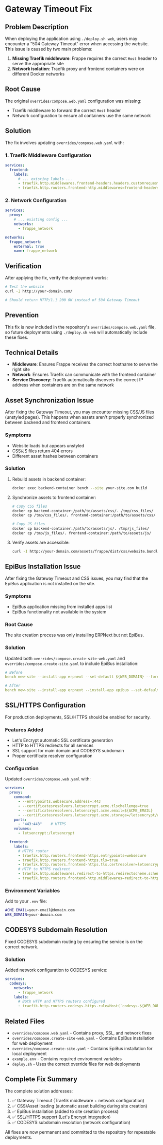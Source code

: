 # Gateway Timeout Fix

## Problem Description

When deploying the application using `./deploy.sh web`, users may encounter a "504 Gateway Timeout" error when accessing the website. This issue is caused by two main problems:

1. **Missing Traefik middleware**: Frappe requires the correct `Host` header to serve the appropriate site
2. **Network isolation**: Traefik proxy and frontend containers were on different Docker networks

## Root Cause

The original `overrides/compose.web.yaml` configuration was missing:
- Traefik middleware to forward the correct `Host` header
- Network configuration to ensure all containers use the same network

## Solution

The fix involves updating `overrides/compose.web.yaml` with:

### 1. Traefik Middleware Configuration

```yaml
services:
  frontend:
    labels:
      # ... existing labels ...
      - traefik.http.middlewares.frontend-headers.headers.customrequestheaders.Host=${WEB_DOMAIN:-intralogisticsai.online}
      - traefik.http.routers.frontend-http.middlewares=frontend-headers
```

### 2. Network Configuration

```yaml
services:
  proxy:
    # ... existing config ...
    networks:
      - frappe_network

networks:
  frappe_network:
    external: true
    name: frappe_network
```

## Verification

After applying the fix, verify the deployment works:

```bash
# Test the website
curl -I http://your-domain.com/

# Should return HTTP/1.1 200 OK instead of 504 Gateway Timeout
```

## Prevention

This fix is now included in the repository's `overrides/compose.web.yaml` file, so future deployments using `./deploy.sh web` will automatically include these fixes.

## Technical Details

- **Middleware**: Ensures Frappe receives the correct hostname to serve the right site
- **Network**: Ensures Traefik can communicate with the frontend container
- **Service Discovery**: Traefik automatically discovers the correct IP address when containers are on the same network

## Asset Synchronization Issue

After fixing the Gateway Timeout, you may encounter missing CSS/JS files (unstyled pages). This happens when assets aren't properly synchronized between backend and frontend containers.

### Symptoms
- Website loads but appears unstyled
- CSS/JS files return 404 errors
- Different asset hashes between containers

### Solution
1. Rebuild assets in backend container:
   ```bash
   docker exec backend-container bench --site your-site.com build
   ```

2. Synchronize assets to frontend container:
   ```bash
   # Copy CSS files
   docker cp backend-container:/path/to/assets/css/. /tmp/css_files/
   docker cp /tmp/css_files/. frontend-container:/path/to/assets/css/
   
   # Copy JS files
   docker cp backend-container:/path/to/assets/js/. /tmp/js_files/
   docker cp /tmp/js_files/. frontend-container:/path/to/assets/js/
   ```

3. Verify assets are accessible:
   ```bash
   curl -I http://your-domain.com/assets/frappe/dist/css/website.bundle.HASH.css
   ```

## EpiBus Installation Issue

After fixing the Gateway Timeout and CSS issues, you may find that the EpiBus application is not installed on the site.

### Symptoms
- EpiBus application missing from installed apps list
- EpiBus functionality not available in the system

### Root Cause
The site creation process was only installing ERPNext but not EpiBus.

### Solution
Updated both `overrides/compose.create-site-web.yaml` and `overrides/compose.create-site.yaml` to include EpiBus installation:

```yaml
# Before
bench new-site --install-app erpnext --set-default ${WEB_DOMAIN} --force;

# After
bench new-site --install-app erpnext --install-app epibus --set-default ${WEB_DOMAIN} --force;
```

## SSL/HTTPS Configuration

For production deployments, SSL/HTTPS should be enabled for security.

### Features Added
- Let's Encrypt automatic SSL certificate generation
- HTTP to HTTPS redirects for all services
- SSL support for main domain and CODESYS subdomain
- Proper certificate resolver configuration

### Configuration
Updated `overrides/compose.web.yaml` with:

```yaml
services:
  proxy:
    command:
      - --entrypoints.websecure.address=:443
      - --certificatesresolvers.letsencrypt.acme.tlschallenge=true
      - --certificatesresolvers.letsencrypt.acme.email=${ACME_EMAIL}
      - --certificatesresolvers.letsencrypt.acme.storage=/letsencrypt/acme.json
    ports:
      - "443:443"    # HTTPS
    volumes:
      - letsencrypt:/letsencrypt

  frontend:
    labels:
      # HTTPS router
      - traefik.http.routers.frontend-https.entrypoints=websecure
      - traefik.http.routers.frontend-https.tls=true
      - traefik.http.routers.frontend-https.tls.certresolver=letsencrypt
      # HTTP to HTTPS redirect
      - traefik.http.middlewares.redirect-to-https.redirectscheme.scheme=https
      - traefik.http.routers.frontend-http.middlewares=redirect-to-https
```

### Environment Variables
Add to your `.env` file:
```bash
ACME_EMAIL=your-email@domain.com
WEB_DOMAIN=your-domain.com
```

## CODESYS Subdomain Resolution

Fixed CODESYS subdomain routing by ensuring the service is on the correct network.

### Solution
Added network configuration to CODESYS service:

```yaml
services:
  codesys:
    networks:
      - frappe_network
    labels:
      # Both HTTP and HTTPS routers configured
      - traefik.http.routers.codesys-https.rule=Host(`codesys.${WEB_DOMAIN}`)
```

## Related Files

- `overrides/compose.web.yaml` - Contains proxy, SSL, and network fixes
- `overrides/compose.create-site-web.yaml` - Contains EpiBus installation for web deployment
- `overrides/compose.create-site.yaml` - Contains EpiBus installation for local deployment
- `example.env` - Contains required environment variables
- `deploy.sh` - Uses the correct override files for web deployments

## Complete Fix Summary

The complete solution addresses:
1. ✅ Gateway Timeout (Traefik middleware + network configuration)
2. ✅ CSS/Asset loading (automatic asset building during site creation)
3. ✅ EpiBus installation (added to site creation process)
4. ✅ SSL/HTTPS support (Let's Encrypt integration)
5. ✅ CODESYS subdomain resolution (network configuration)

All fixes are now permanent and committed to the repository for repeatable deployments.